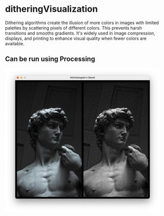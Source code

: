 # ditheringVisualization
Dithering algorithms create the illusion of more colors in images with limited palettes by scattering pixels of different colors. This prevents harsh transitions and smooths gradients. It's widely used in image compression, displays, and printing to enhance visual quality when fewer colors are available.
## Can be run using Processing
![alt text](https://github.com/laerttt/ditheringVisualization/blob/main/result.png)
